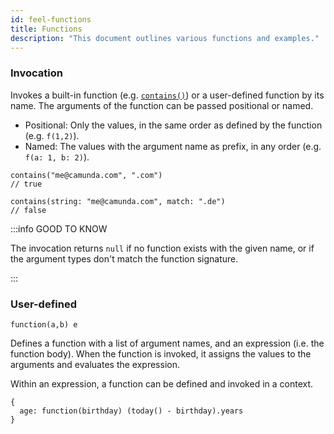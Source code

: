 ```yaml
---
id: feel-functions
title: Functions
description: "This document outlines various functions and examples."
---
```


### Invocation

Invokes a built-in function (e.g. [`contains()`](/docs/components/modeler/feel/builtin-functions/feel-built-in-functions-string.md#containsstring-match)) or a user-defined
function by its name. The arguments of the function can be passed positional or named.

- Positional: Only the values, in the same order as defined by the function (e.g. `f(1,2)`).
- Named: The values with the argument name as prefix, in any order (e.g. `f(a: 1, b: 2)`).

```feel
contains("me@camunda.com", ".com")
// true

contains(string: "me@camunda.com", match: ".de")
// false
```

:::info GOOD TO KNOW

The invocation returns `null` if no function exists with the given name, or if the argument
types don't match the function signature.

:::

### User-defined

```feel
function(a,b) e
```

Defines a function with a list of argument names, and an expression (i.e. the function body). When
the function is invoked, it assigns the values to the arguments and evaluates the expression.

Within an expression, a function can be defined and invoked in a context.

```feel
{
  age: function(birthday) (today() - birthday).years
}
```
